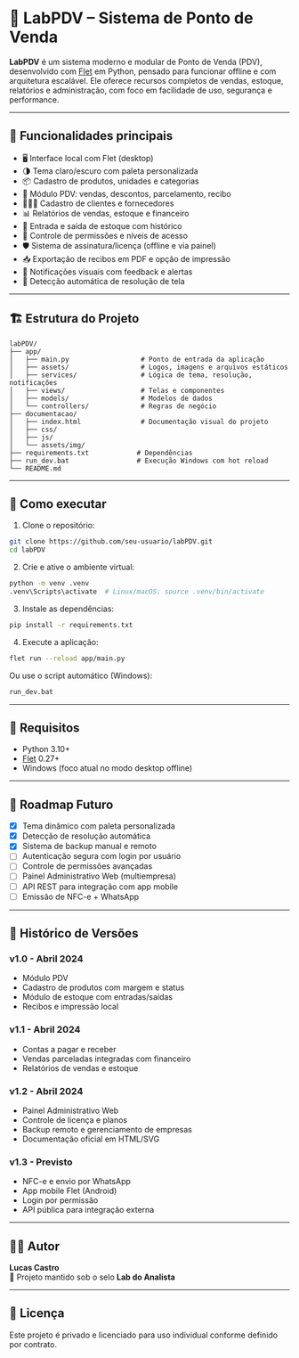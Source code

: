 
# 🧾 LabPDV – Sistema de Ponto de Venda

**LabPDV** é um sistema moderno e modular de Ponto de Venda (PDV), desenvolvido com [Flet](https://flet.dev/) em Python, pensado para funcionar offline e com arquitetura escalável. Ele oferece recursos completos de vendas, estoque, relatórios e administração, com foco em facilidade de uso, segurança e performance.

---

## 🎯 Funcionalidades principais

- 🖥️ Interface local com Flet (desktop)
- 🌗 Tema claro/escuro com paleta personalizada
- 📦 Cadastro de produtos, unidades e categorias
- 🧾 Módulo PDV: vendas, descontos, parcelamento, recibo
- 🧑‍🤝‍🧑 Cadastro de clientes e fornecedores
- 📊 Relatórios de vendas, estoque e financeiro
- 🔄 Entrada e saída de estoque com histórico
- 🔐 Controle de permissões e níveis de acesso
- 🛡️ Sistema de assinatura/licença (offline e via painel)
- 📥 Exportação de recibos em PDF e opção de impressão
- 🔔 Notificações visuais com feedback e alertas
- 📏 Detecção automática de resolução de tela

---

## 🏗️ Estrutura do Projeto

```shell
labPDV/
├── app/
│   ├── main.py                  # Ponto de entrada da aplicação
│   ├── assets/                  # Logos, imagens e arquivos estáticos
│   ├── services/                # Lógica de tema, resolução, notificações
│   ├── views/                   # Telas e componentes
│   ├── models/                  # Modelos de dados
│   └── controllers/             # Regras de negócio
├── documentacao/
│   ├── index.html               # Documentação visual do projeto
│   ├── css/
│   ├── js/
│   └── assets/img/
├── requirements.txt            # Dependências
├── run_dev.bat                 # Execução Windows com hot reload
└── README.md
```

---

## 🚀 Como executar

1. Clone o repositório:

```bash
git clone https://github.com/seu-usuario/labPDV.git
cd labPDV
```

2. Crie e ative o ambiente virtual:

```bash
python -m venv .venv
.venv\Scripts\activate  # Linux/macOS: source .venv/bin/activate
```

3. Instale as dependências:

```bash
pip install -r requirements.txt
```

4. Execute a aplicação:

```bash
flet run --reload app/main.py
```

Ou use o script automático (Windows):

```bash
run_dev.bat
```

---

## 📌 Requisitos

- Python 3.10+
- [Flet](https://flet.dev/) 0.27+
- Windows (foco atual no modo desktop offline)

---

## 🔧 Roadmap Futuro

- [x] Tema dinâmico com paleta personalizada
- [x] Detecção de resolução automática
- [x] Sistema de backup manual e remoto
- [ ] Autenticação segura com login por usuário
- [ ] Controle de permissões avançadas
- [ ] Painel Administrativo Web (multiempresa)
- [ ] API REST para integração com app mobile
- [ ] Emissão de NFC-e + WhatsApp

---

## 📜 Histórico de Versões

### v1.0 - Abril 2024
- Módulo PDV
- Cadastro de produtos com margem e status
- Módulo de estoque com entradas/saídas
- Recibos e impressão local

### v1.1 - Abril 2024
- Contas a pagar e receber
- Vendas parceladas integradas com financeiro
- Relatórios de vendas e estoque

### v1.2 - Abril 2024
- Painel Administrativo Web
- Controle de licença e planos
- Backup remoto e gerenciamento de empresas
- Documentação oficial em HTML/SVG

### v1.3 - Previsto
- NFC-e e envio por WhatsApp
- App mobile Flet (Android)
- Login por permissão
- API pública para integração externa

---

## 👨‍💻 Autor

**Lucas Castro**  
🔗 Projeto mantido sob o selo **Lab do Analista**

---

## 📄 Licença

Este projeto é privado e licenciado para uso individual conforme definido por contrato.

